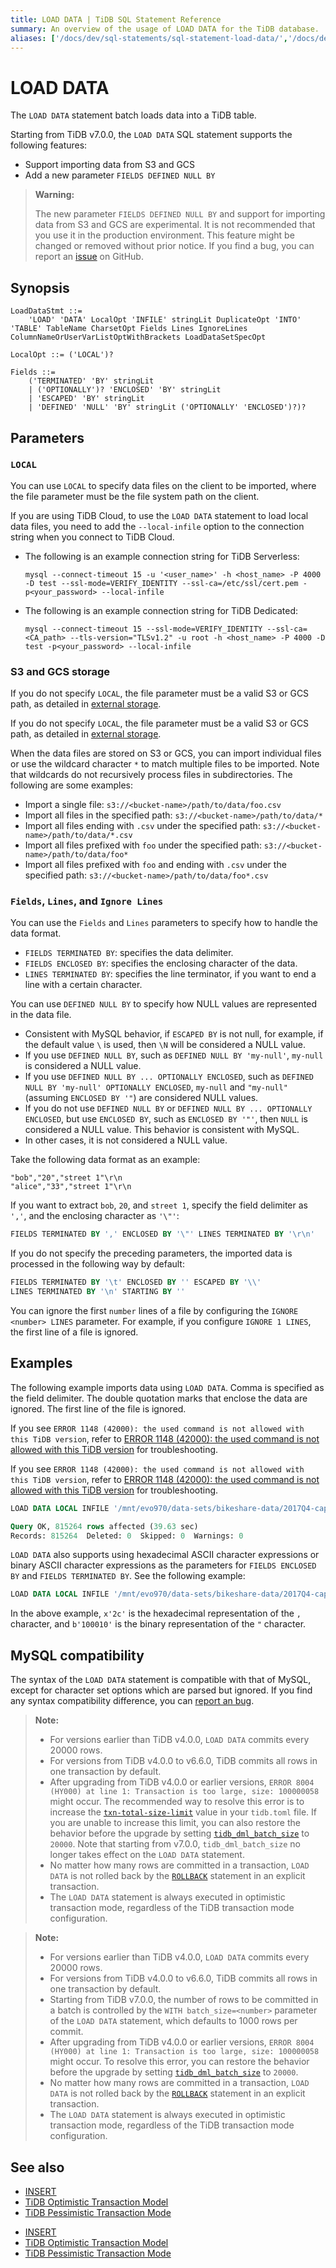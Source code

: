 ```yaml
---
title: LOAD DATA | TiDB SQL Statement Reference
summary: An overview of the usage of LOAD DATA for the TiDB database.
aliases: ['/docs/dev/sql-statements/sql-statement-load-data/','/docs/dev/reference/sql/statements/load-data/','/tidb/dev/sql-statement-operate-load-data-job','/tidb/dev/sql-statement-show-load-data']
---
```


# LOAD DATA

The `LOAD DATA` statement batch loads data into a TiDB table.

Starting from TiDB v7.0.0, the `LOAD DATA` SQL statement supports the following features:

- Support importing data from S3 and GCS
- Add a new parameter `FIELDS DEFINED NULL BY`

> **Warning:**
>
> The new parameter `FIELDS DEFINED NULL BY` and support for importing data from S3 and GCS are experimental. It is not recommended that you use it in the production environment. This feature might be changed or removed without prior notice. If you find a bug, you can report an [issue](https://github.com/pingcap/tidb/issues) on GitHub.

## Synopsis

```ebnf+diagram
LoadDataStmt ::=
    'LOAD' 'DATA' LocalOpt 'INFILE' stringLit DuplicateOpt 'INTO' 'TABLE' TableName CharsetOpt Fields Lines IgnoreLines ColumnNameOrUserVarListOptWithBrackets LoadDataSetSpecOpt

LocalOpt ::= ('LOCAL')?

Fields ::=
    ('TERMINATED' 'BY' stringLit
    | ('OPTIONALLY')? 'ENCLOSED' 'BY' stringLit
    | 'ESCAPED' 'BY' stringLit
    | 'DEFINED' 'NULL' 'BY' stringLit ('OPTIONALLY' 'ENCLOSED')?)?
```

## Parameters

### `LOCAL`

You can use `LOCAL` to specify data files on the client to be imported, where the file parameter must be the file system path on the client.

If you are using TiDB Cloud, to use the `LOAD DATA` statement to load local data files, you need to add the `--local-infile` option to the connection string when you connect to TiDB Cloud. 

- The following is an example connection string for TiDB Serverless:

    ```
    mysql --connect-timeout 15 -u '<user_name>' -h <host_name> -P 4000 -D test --ssl-mode=VERIFY_IDENTITY --ssl-ca=/etc/ssl/cert.pem -p<your_password> --local-infile
    ```

- The following is an example connection string for TiDB Dedicated:

    ```
    mysql --connect-timeout 15 --ssl-mode=VERIFY_IDENTITY --ssl-ca=<CA_path> --tls-version="TLSv1.2" -u root -h <host_name> -P 4000 -D test -p<your_password> --local-infile
    ```

### S3 and GCS storage

<CustomContent platform="tidb">

If you do not specify `LOCAL`, the file parameter must be a valid S3 or GCS path, as detailed in [external storage](/br/backup-and-restore-storages.md).

</CustomContent>

<CustomContent platform="tidb-cloud">

If you do not specify `LOCAL`, the file parameter must be a valid S3 or GCS path, as detailed in [external storage](https://docs.pingcap.com/tidb/stable/backup-and-restore-storages).

</CustomContent>

When the data files are stored on S3 or GCS, you can import individual files or use the wildcard character `*` to match multiple files to be imported. Note that wildcards do not recursively process files in subdirectories. The following are some examples:

- Import a single file: `s3://<bucket-name>/path/to/data/foo.csv`
- Import all files in the specified path: `s3://<bucket-name>/path/to/data/*`
- Import all files ending with `.csv` under the specified path: `s3://<bucket-name>/path/to/data/*.csv`
- Import all files prefixed with `foo` under the specified path: `s3://<bucket-name>/path/to/data/foo*`
- Import all files prefixed with `foo` and ending with `.csv` under the specified path: `s3://<bucket-name>/path/to/data/foo*.csv`

### `Fields`, `Lines`, and `Ignore Lines`

You can use the `Fields` and `Lines` parameters to specify how to handle the data format.

- `FIELDS TERMINATED BY`: specifies the data delimiter.
- `FIELDS ENCLOSED BY`: specifies the enclosing character of the data.
- `LINES TERMINATED BY`: specifies the line terminator, if you want to end a line with a certain character.

You can use `DEFINED NULL BY` to specify how NULL values are represented in the data file.

- Consistent with MySQL behavior, if `ESCAPED BY` is not null, for example, if the default value `\` is used, then `\N` will be considered a NULL value.
- If you use `DEFINED NULL BY`, such as `DEFINED NULL BY 'my-null'`, `my-null` is considered a NULL value.
- If you use `DEFINED NULL BY ... OPTIONALLY ENCLOSED`, such as `DEFINED NULL BY 'my-null' OPTIONALLY ENCLOSED`, `my-null` and `"my-null"` (assuming `ENCLOSED BY '"`) are considered NULL values.
- If you do not use `DEFINED NULL BY` or `DEFINED NULL BY ... OPTIONALLY ENCLOSED`, but use `ENCLOSED BY`, such as `ENCLOSED BY '"'`, then `NULL` is considered a NULL value. This behavior is consistent with MySQL.
- In other cases, it is not considered a NULL value.

Take the following data format as an example:

```
"bob","20","street 1"\r\n
"alice","33","street 1"\r\n
```

If you want to extract `bob`, `20`, and `street 1`, specify the field delimiter as `','`, and the enclosing character as `'\"'`:

```sql
FIELDS TERMINATED BY ',' ENCLOSED BY '\"' LINES TERMINATED BY '\r\n'
```

If you do not specify the preceding parameters, the imported data is processed in the following way by default:

```sql
FIELDS TERMINATED BY '\t' ENCLOSED BY '' ESCAPED BY '\\'
LINES TERMINATED BY '\n' STARTING BY ''
```

You can ignore the first `number` lines of a file by configuring the `IGNORE <number> LINES` parameter. For example, if you configure `IGNORE 1 LINES`, the first line of a file is ignored.

## Examples

The following example imports data using `LOAD DATA`. Comma is specified as the field delimiter. The double quotation marks that enclose the data are ignored. The first line of the file is ignored.

<CustomContent platform="tidb">

If you see `ERROR 1148 (42000): the used command is not allowed with this TiDB version`, refer to [ERROR 1148 (42000): the used command is not allowed with this TiDB version](/error-codes.md#mysql-native-error-messages) for troubleshooting.

</CustomContent>

<CustomContent platform="tidb-cloud">

If you see `ERROR 1148 (42000): the used command is not allowed with this TiDB version`, refer to [ERROR 1148 (42000): the used command is not allowed with this TiDB version](https://docs.pingcap.com/tidb/stable/error-codes#mysql-native-error-messages) for troubleshooting.

</CustomContent>

```sql
LOAD DATA LOCAL INFILE '/mnt/evo970/data-sets/bikeshare-data/2017Q4-capitalbikeshare-tripdata.csv' INTO TABLE trips FIELDS TERMINATED BY ',' ENCLOSED BY '\"' LINES TERMINATED BY '\r\n' IGNORE 1 LINES (duration, start_date, end_date, start_station_number, start_station, end_station_number, end_station, bike_number, member_type);
```

```sql
Query OK, 815264 rows affected (39.63 sec)
Records: 815264  Deleted: 0  Skipped: 0  Warnings: 0
```

`LOAD DATA` also supports using hexadecimal ASCII character expressions or binary ASCII character expressions as the parameters for `FIELDS ENCLOSED BY` and `FIELDS TERMINATED BY`. See the following example:

```sql
LOAD DATA LOCAL INFILE '/mnt/evo970/data-sets/bikeshare-data/2017Q4-capitalbikeshare-tripdata.csv' INTO TABLE trips FIELDS TERMINATED BY x'2c' ENCLOSED BY b'100010' LINES TERMINATED BY '\r\n' IGNORE 1 LINES (duration, start_date, end_date, start_station_number, start_station, end_station_number, end_station, bike_number, member_type);
```

In the above example, `x'2c'` is the hexadecimal representation of the `,` character, and `b'100010'` is the binary representation of the `"` character.

## MySQL compatibility

The syntax of the `LOAD DATA` statement is compatible with that of MySQL, except for character set options which are parsed but ignored. If you find any syntax compatibility difference, you can [report an bug](/support.md).

<CustomContent platform="tidb">

> **Note:**
>
> - For versions earlier than TiDB v4.0.0, `LOAD DATA` commits every 20000 rows.
> - For versions from TiDB v4.0.0 to v6.6.0, TiDB commits all rows in one transaction by default.
> - After upgrading from TiDB v4.0.0 or earlier versions, `ERROR 8004 (HY000) at line 1: Transaction is too large, size: 100000058` might occur. The recommended way to resolve this error is to increase the [`txn-total-size-limit`](/tidb-configuration-file.md#txn-total-size-limit) value in your `tidb.toml` file. If you are unable to increase this limit, you can also restore the behavior before the upgrade by setting [`tidb_dml_batch_size`](/system-variables.md#tidb_dml_batch_size) to `20000`. Note that starting from v7.0.0, `tidb_dml_batch_size` no longer takes effect on the `LOAD DATA` statement.
> - No matter how many rows are committed in a transaction, `LOAD DATA` is not rolled back by the [`ROLLBACK`](/sql-statements/sql-statement-rollback.md) statement in an explicit transaction.
> - The `LOAD DATA` statement is always executed in optimistic transaction mode, regardless of the TiDB transaction mode configuration.

</CustomContent>

<CustomContent platform="tidb-cloud">

> **Note:**
>
> - For versions earlier than TiDB v4.0.0, `LOAD DATA` commits every 20000 rows.
> - For versions from TiDB v4.0.0 to v6.6.0, TiDB commits all rows in one transaction by default.
> - Starting from TiDB v7.0.0, the number of rows to be committed in a batch is controlled by the `WITH batch_size=<number>` parameter of the `LOAD DATA` statement, which defaults to 1000 rows per commit.
> - After upgrading from TiDB v4.0.0 or earlier versions, `ERROR 8004 (HY000) at line 1: Transaction is too large, size: 100000058` might occur. To resolve this error, you can restore the behavior before the upgrade by setting [`tidb_dml_batch_size`](/system-variables.md#tidb_dml_batch_size) to `20000`.
> - No matter how many rows are committed in a transaction, `LOAD DATA` is not rolled back by the [`ROLLBACK`](/sql-statements/sql-statement-rollback.md) statement in an explicit transaction.
> - The `LOAD DATA` statement is always executed in optimistic transaction mode, regardless of the TiDB transaction mode configuration.

</CustomContent>

## See also

<CustomContent platform="tidb">

* [INSERT](/sql-statements/sql-statement-insert.md)
* [TiDB Optimistic Transaction Model](/optimistic-transaction.md)
* [TiDB Pessimistic Transaction Mode](/pessimistic-transaction.md)

</CustomContent>

<CustomContent platform="tidb-cloud">

* [INSERT](/sql-statements/sql-statement-insert.md)
* [TiDB Optimistic Transaction Model](/optimistic-transaction.md)
* [TiDB Pessimistic Transaction Mode](/pessimistic-transaction.md)

</CustomContent>
